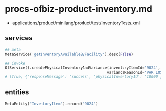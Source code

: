 # procs-ofbiz-product-inventory.md
+ applications/product/minilang/product/test/InventoryTests.xml

## services
```python
## meta
MetaService('getInventoryAvailableByFacility').desc(False)

## invoke
OfService().createPhysicalInventoryAndVariance(inventoryItemId='9024',
                                              varianceReasonId='VAR_LOST')
# (True, {'responseMessage': 'success', 'physicalInventoryId': '10000'})
```

## entities
```python
MetaEntity("InventoryItem").record('9024')
```
